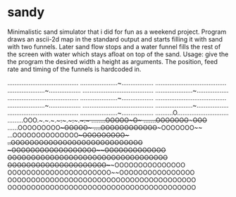 # sandy
Minimalistic sand simulator that i did for fun as a weekend project.
Program draws an ascii-2d map in the standard output and starts filling it with sand with two funnels. Later sand flow stops and a water funnel fills the rest of the screen with water which stays afloat on top of the sand.
Usage: give the the program the desired width a height as arguments. The position, feed rate and timing of the funnels is hardcoded in.

........................................
.....................~..................
........................................
.....................~..................
........................................
.....................~..................
........................................
.....................~..................
........................................
.....................~..................
........................................
.....................~..................
........................................
.....................~..................
..........O.............................
.........OOO.~.~.~.~~~.~~~.~~~.~~~.~~~.~
........OOOOO~~~~~~~~~~~~~~~~~~~~~O~~~~~
.......OOOOOOO~~~~~~~~~~~~~~~~~~~OOO~~~~
......OOOOOOOOO~~~~~~~~~~~~~~~~~OOOOO~~~
....OOOOOOOOOOOO~~~~~~~~~~~~~~~OOOOOOO~~
...OOOOOOOOOOOOOO~~~~~~~~~~~~~OOOOOOOOO~
..OOOOOOOOOOOOOOOO~~~~~~~~~~OOOOOOOOOOOO
~OOOOOOOOOOOOOOOOOO~~~~~~~~OOOOOOOOOOOOO
OOOOOOOOOOOOOOOOOOOO~~~~~~OOOOOOOOOOOOOO
OOOOOOOOOOOOOOOOOOOOO~~~~OOOOOOOOOOOOOOO
OOOOOOOOOOOOOOOOOOOOOO~~OOOOOOOOOOOOOOOO
OOOOOOOOOOOOOOOOOOOOOOOOOOOOOOOOOOOOOOOO
OOOOOOOOOOOOOOOOOOOOOOOOOOOOOOOOOOOOOOOO
